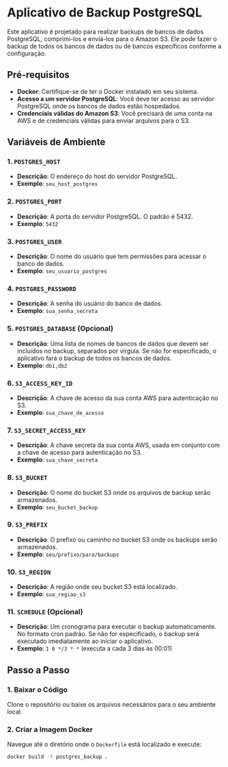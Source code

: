 # Aplicativo de Backup PostgreSQL

Este aplicativo é projetado para realizar backups de bancos de dados PostgreSQL, comprimi-los e enviá-los para o Amazon S3. Ele pode fazer o backup de todos os bancos de dados ou de bancos específicos conforme a configuração.

## Pré-requisitos

- **Docker**: Certifique-se de ter o Docker instalado em seu sistema.
- **Acesso a um servidor PostgreSQL**: Você deve ter acesso ao servidor PostgreSQL onde os bancos de dados estão hospedados.
- **Credenciais válidas do Amazon S3**: Você precisará de uma conta na AWS e de credenciais válidas para enviar arquivos para o S3.

## Variáveis de Ambiente

### 1. `POSTGRES_HOST`
- **Descrição**: O endereço do host do servidor PostgreSQL.
- **Exemplo**: `seu_host_postgres`

### 2. `POSTGRES_PORT`
- **Descrição**: A porta do servidor PostgreSQL. O padrão é 5432.
- **Exemplo**: `5432`

### 3. `POSTGRES_USER`
- **Descrição**: O nome do usuário que tem permissões para acessar o banco de dados.
- **Exemplo**: `seu_usuario_postgres`

### 4. `POSTGRES_PASSWORD`
- **Descrição**: A senha do usuário do banco de dados.
- **Exemplo**: `sua_senha_secreta`

### 5. `POSTGRES_DATABASE` (Opcional)
- **Descrição**: Uma lista de nomes de bancos de dados que devem ser incluídos no backup, separados por vírgula. Se não for especificado, o aplicativo fará o backup de todos os bancos de dados.
- **Exemplo**: `db1,db2`

### 6. `S3_ACCESS_KEY_ID`
- **Descrição**: A chave de acesso da sua conta AWS para autenticação no S3.
- **Exemplo**: `sua_chave_de_acesso`

### 7. `S3_SECRET_ACCESS_KEY`
- **Descrição**: A chave secreta da sua conta AWS, usada em conjunto com a chave de acesso para autenticação no S3.
- **Exemplo**: `sua_chave_secreta`

### 8. `S3_BUCKET`
- **Descrição**: O nome do bucket S3 onde os arquivos de backup serão armazenados.
- **Exemplo**: `seu_bucket_backup`

### 9. `S3_PREFIX`
- **Descrição**: O prefixo ou caminho no bucket S3 onde os backups serão armazenados.
- **Exemplo**: `seu/prefixo/para/backups`

### 10. `S3_REGION`
- **Descrição**: A região onde seu bucket S3 está localizado.
- **Exemplo**: `sua_regiao_s3`

### 11. `SCHEDULE` (Opcional)
- **Descrição**: Um cronograma para executar o backup automaticamente. No formato cron padrão. Se não for especificado, o backup será executado imediatamente ao iniciar o aplicativo.
- **Exemplo**: `1 0 */3 * *` (executa a cada 3 dias às 00:01)

## Passo a Passo

### 1. Baixar o Código

Clone o repositório ou baixe os arquivos necessários para o seu ambiente local.

### 2. Criar a Imagem Docker

Navegue até o diretório onde o `Dockerfile` está localizado e execute:

```bash
docker build -t postgres_backup .
